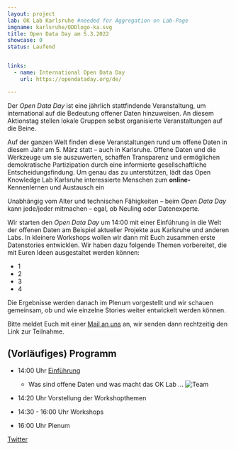 ```yaml
---
layout: project
lab: OK Lab Karlsruhe #needed for Aggregation on Lab-Page
imgname: karlsruhe/ODDlogo-ka.svg
title: Open Data Day am 5.3.2022
showcase: 0
status: Laufend


links:
  - name: International Open Data Day
    url: https://opendataday.org/de/

---
```


Der *Open Data Day* ist eine jährlich stattfindende Veranstaltung, um international auf die Bedeutung offener Daten hinzuweisen. An diesem Aktionstag stellen lokale Gruppen selbst organisierte Veranstaltungen auf die Beine. 

Auf der ganzen Welt finden diese Veranstaltungen rund um offene Daten in diesem Jahr am 5. März statt – auch in Karlsruhe. Offene Daten und die Werkzeuge um sie auszuwerten, schaffen Transparenz und ermöglichen demokratische Partizipation durch eine informierte gesellschaftliche Entscheidungsfindung. Um genau das zu unterstützen, lädt das Open Knowledge Lab Karlsruhe interessierte Menschen zum **online-** Kennenlernen und Austausch ein

Unabhängig vom Alter und technischen Fähigkeiten – beim *Open Data Day* kann jede/jeder mitmachen – egal, ob Neuling oder Datenexperte.

Wir starten den *Open Data Day* um 14:00 mit einer Einführung in die Welt der offenen Daten am Beispiel aktueller Projekte aus Karlsruhe und anderen Labs. In kleinere Workshops wollen wir dann mit Euch zusammen erste Datenstories entwicklen. Wir haben dazu folgende Themen vorbereitet, die mit Euren Ideen ausgestaltet werden können:
 
 * 1
 * 2
 * 3
 * 4


Die Ergebnisse werden danach im Plenum vorgestellt und wir schauen gemeinsam, ob und wie einzelne Stories weiter entwickelt werden können.

Bitte meldet Euch mit einer [Mail an uns](mailto://odd@ok-lab-karlsruhe.de) an, wir senden dann rechtzeitig den Link zur Teilnahme.

## (Vorläufiges) Programm
 * 14:00 Uhr [Einführung](/data/2022/oddIntro.pdf)
   * Was sind offene Daten und was macht das OK Lab ...
![Team](/data/odd20/odd2020.jpg)

 * 14:20 Uhr Vorstellung der Workshopthemen
 * 14:30 - 16:00 Uhr Workshops
 * 16:00 Uhr Plenum


[Twitter](https://twitter.com/hashtag/ka2020opendata)



